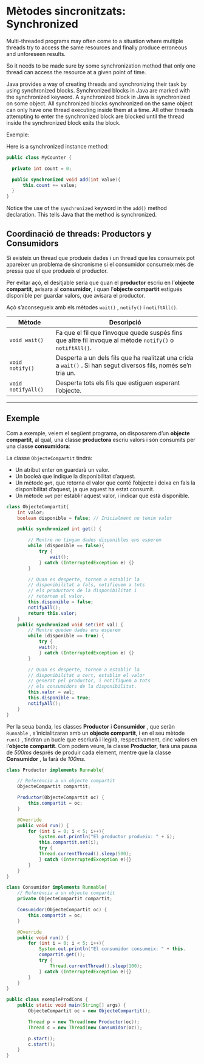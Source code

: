 # Mètodes sincronitzats: Synchronized

Multi-threaded programs may often come to a situation where multiple threads try to access the same resources and finally produce erroneous and unforeseen results.

So it needs to be made sure by some synchronization method that only one thread can access the resource at a given point of time.

Java provides a way of creating threads and synchronizing their task by using synchronized blocks. Synchronized blocks in Java are marked with the synchronized keyword. A synchronized block in Java is synchronized on some object. All synchronized blocks synchronized on the same object can only have one thread executing inside them at a time. All other threads attempting to enter the synchronized block are blocked until the thread inside the synchronized block exits the block.

Exemple:

Here is a synchronized instance method:

```java
public class MyCounter {

  private int count = 0;

  public synchronized void add(int value){
      this.count += value;
  }
}
```

Notice the use of the `synchronized` keyword in the `add()` method declaration. This tells Java that the method is synchronized.

## Coordinació de threads: Productors y Consumidors

Si existeix un thread que produeix dades i un thread que les consumeix pot apareixer un problema de sincronisme si el consumidor consumeix més de pressa que el que produeix el productor.

Per evitar açò, el desitjable seria que quan el **productor** escriu en l’**objecte compartit**, avisara al **consumidor**, i quan l’**objecte compartit** estigués disponible per guardar valors, que avisara el productor.

Açò s’aconsegueix amb els mètodes `wait()` , `notify()` i `notiftAll()`.

Mètode | Descripció
-|-
`void wait()` | Fa que el fil que l’invoque quede suspés fins que altre fil invoque al mètode `notify()` o `notiftAll()`.
`void notify()` | Desperta a un dels fils que ha realitzat una crida a `wait()` . Si han segut diversos fils, només se’n tria un.
`void notifyAll()` | Desperta tots els fils que estiguen esperant l’objecte.

---

## Exemple

Com a exemple, veiem el següent programa, on disposarem d’un **objecte compartit**, al qual, una classe **productora** escriu valors i són consumits per una classe **consumidora**:

La classe `ObjecteCompartit` tindrà:

- Un atribut enter on guardarà un valor.
- Un booleà que indique la disponibilitat d’aquest.
- Un mètode `get`, que retorna el valor que conté l’objecte i deixa en fals la disponibilitat d’aquest, ja que aquest ha estat consumit.
- Un mètode `set` per establir aquest valor, i indicar que està disponible.

```java
class ObjecteCompartit{
    int valor;
    boolean disponible = false; // Inicialment no tenim valor

    public synchronized int get() {

        // Mentre no tingam dades disponibles ens esperem
        while (disponible == false){
            try {
                wait();
            } catch (InterruptedException e) {}
        }

        // Quan es desperte, tornem a establir la
        // disponibilitat a fals, notifiquem a tots
        // els productors de la disponibilitat i
        // retornem el valor.
        this.disponible = false;
        notifyAll();
        return this.valor;
    }
    public synchronized void set(int val) {
        // Mentre queden dades ens esperem
        while (disponible == true) {
            try {
            wait();
            } catch (InterruptedException e) {}
        }

        // Quan es desperte, tornem a establir la
        // disponibilitat a cert, establim el valor
        // generat pel productor, i notifiquem a tots
        // els consumidors de la disponibilitat.
        this.valor = val;
        this.disponible = true;
        notifyAll();
    }
}
```

Per la seua banda, les classes **Productor** i **Consumidor** , que seràn `Runnable` , s’inicialitzaran amb un **objecte compartit**, i en el seu mètode `run()` , tindran un bucle que escriurà i llegirà, respectivament, cinc valors en l’**objecte compartit**. Com podem veure, la classe **Productor**, farà una pausa de *500ms* després de produir cada element, mentre que la classe **Consumidor** , la farà de *100ms*.

```java
class Productor implements Runnable{

    // Referéncia a un objecte compartit
    ObjecteCompartit compartit;

    Productor(ObjecteCompartit oc) {
        this.compartit = oc;
    }

    @Override
    public void run() {
        for (int i = 0; i < 5; i++){
            System.out.println("El productor produeix: " + i);
            this.compartit.set(i);
            try {
            Thread.currentThread().sleep(500);
            } catch (InterruptedException e){}
        }
    }
}
```

```java
class Consumidor implements Runnable{
    // Referéncia a un objecte compartit
    private ObjecteCompartit compartit;

    Consumidor(ObjecteCompartit oc) {
        this.compartit = oc;
    }

    @Override
    public void run() {
        for (int i = 0; i < 5; i++){
            System.out.println("El consumidor consumeix: " + this.
            compartit.get());
            try {
                Thread.currentThread().sleep(100);
            } catch (InterruptedException e){}
        }
    }
}
```

```java
public class exempleProdCons {
    public static void main(String[] args) {
        ObjecteCompartit oc = new ObjecteCompartit();

        Thread p = new Thread(new Productor(oc));
        Thread c = new Thread(new Consumidor(oc));

        p.start();
        c.start();
    }  
}
```
